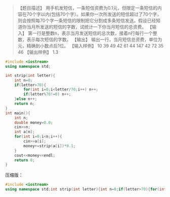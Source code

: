 > 【题目描述】
用手机发短信，一条短信资费为0.1元，但限定一条短信的内容在70个字以内(包括70个字）。如果你一次所发送的短信超过了70个字，则会按照每70个字一条短信的限制把它分割成多条短信发送。假设已经知道你当月所发送的短信的字数，试统计一下你当月短信的总资费。
【输入】
第一行是整数n，表示当月发送短信的总次数，接着n行每行一个整数，表示每次短信的字数。
【输出】
输出一行，当月短信总资费，单位为元，精确到小数点后1位。
【输入样例】
10
39
49
42
61
44
147
42
72
35
46
【输出样例】
1.3

```cpp
#include <iostream>
using namespace std;

int strip(int letter){
	int n=0;
	if(letter>70){
		for(int i=0;i<letter/70;i++) n++;
		if(letter%70!=0) n++;
	}else n++;
	return n;
}
int main(){
	int n;
	double money=0.0;
	cin>>n;
	int a[n];
	for(int i=0;i<n;i++){
		cin>>a[i];
		money+=strip(a[i])*0.1;
	}
	cout<<money<<endl;
	return 0;
} 
```
压缩版：

```cpp
#include <iostream>
using namespace std;int strip(int letter){int n=0;if(letter>70){for(int i=0;i<letter/70;i++) n++;if(letter%70!=0) n++;}else n++;return n;}int main(){int n;double money=0.0;cin>>n;int a[n];for(int i=0;i<n;i++){cin>>a[i];money+=strip(a[i])*0.1;}cout<<money<<endl;return 0;} 
```

